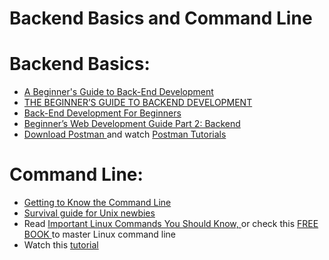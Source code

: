 # Backend Basics and Command Line

# Backend Basics:
<ul>
    <li><a href="https://www.evernote.com/shard/s386/u/0/sh/05646fd4-523c-4883-b62d-99a93a4e8819/cc4edeea58d0529c21eecc13a1bef7a1"> A Beginner's Guide to Back-End Development</a></li> 
    <li><a href="https://www.evernote.com/shard/s386/u/0/sh/cc27affc-2e96-433f-a740-cd5c77e65a0e/13d1393db4e7bc536f524bf42689f6c5">THE BEGINNER’S GUIDE TO BACKEND DEVELOPMENT </a></li> 
    <li><a href="https://www.evernote.com/shard/s386/u/0/sh/1fce806a-7874-4f71-b779-28b74257a714/49f4cb08a14b255034bf30a4866147c6">Back-End Development For Beginners</a></li>
    <li><a href="https://www.evernote.com/shard/s386/u/0/sh/98e5e72b-8b13-4149-b99b-8a47f86c36f4/ad18bc8f2c4b560337bff6616c3c4a6b">Beginner’s Web Development Guide Part 2: Backend</a></li>
    <li><a href="https://www.getpostman.com/">Download Postman </a> and watch <a href="https://www.youtube.com/channel/UCocudCGVb3MmhWQ1aoIgUQw/videos"> Postman Tutorials</a></li> 
</ul>

# Command Line: 
<ul> 
  <li><a href="https://www.evernote.com/shard/s386/u/0/sh/c4810656-db78-47af-b64b-4cb46056524e/d835a9e3ce8874296f323383b6476dd5">Getting to Know the Command Line </a></li>
  <li><a href="https://www.evernote.com/shard/s386/u/0/sh/dfebe569-7d9d-4421-bb4f-a6364ae6d928/e3b99c20f220079168a3c63d9f3dc19a">Survival guide for Unix newbies</a></li>
  <li>Read <a href="https://www.evernote.com/shard/s386/u/0/sh/1e2dfecb-9394-4fe1-8352-9523b20513bf/62bd6204ec7cf7f52dc9a0b31106fb5a">Important Linux Commands You Should Know, </a>or check this <a href="https://github.com/HackTechGO/Backend/blob/master/The%20Linux%20Command%20Line.pdf">FREE BOOK </a>to master Linux command line</li>
  <li>Watch this <a href="https://youtu.be/IVquJh3DXUA"> tutorial</a></li>
</ul
